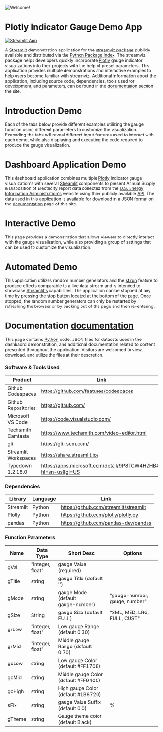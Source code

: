 ![Welcome!](https://media.giphy.com/media/v1.Y2lkPTc5MGI3NjExdGNuamZlbGg2ZHVqdnMweGl0cHdmOWU1Y3Y1cXIwdnF0anptdTh6NyZlcD12MV9pbnRlcm5hbF9naWZfYnlfaWQmY3Q9Zw/aWYNvKMvwPVADwIM4i/giphy.gif "Introduction animation for plotly gauge indicator demo app on Streamlit")


# Plotly Indicator Gauge Demo App

[![Streamlit App](https://static.streamlit.io/badges/streamlit_badge_black_white.svg)](https://stream-gauge.streamlit.app/)

<p>
    A <a href="https://streamlit.io/" target="_blank">Streamlit</a> demonstration application for 
    the <a href="https://pypi.org/project/streamviz/" target="_blank">streamviz package</a> publicly 
    available and distributed via the <a href="https://pypi.org" target="_blank">Python Package Index</a>.
    The streamviz package helps developers quickly incorporate 
    <a href="https://plotly.com/python/" target="_blank">Plotly</a> gauge indicator visualizations
    into their projects with the help of preset parameters. This application provides multiple demonstrations 
    and interactive examples to help users become familiar with streamviz.  Additional information about 
    the application, including source code, dependencies, tools used for development, and parameters, can 
    be found in the <a href="https://stream-gauge.streamlit.app/Documentation" target="_blank">documentation</a>
    section the site.
</p>

# Introduction Demo
<p>
    Each of the tabs below provide different examples utilizing the gauge function using different parameters to customize the visualization.
    Exapnding the tabs will reveal different input features used to interact with each demo, while also displaying and executing the code required to
    produce the gauge visualization.
</p>

# Dashboard Application Demo 
This dashboard application combines multiple [Plotly](https://plotly.com/python/) indicator gauge visualization's with several [Streamlit](https://streamlit.io/) components
to present Annual Supply & Disposition of Electricity report data collected from the [U.S. Energy Information Administration's](https://www.eia.gov/)
website using thier publicly available [API](https://www.eia.gov/opendata/).  The data used in this application is available
for download in a JSON format on the [documentation](https://stream-gauge.streamlit.app/Documentation) page of this site.


# Interactive Demo
<p>
    This page provides a demonstration that allows viewers to directly interact with the gauge visualization, while also providing
    a group of settings that can be used to customize the visualization.
</p>

# Automated Demo
<p>
    This application utilizes random number generators and the 
    <a href="https://docs.streamlit.io/library/api-reference/control-flow/st.rerun" target="_blank">st.run</a> 
    feature to produce effects comparable to a live data stream and is intended to showcase 
    <a href="https://streamlit.io/" target="_blank">Streamlit's</a> capabilities.  The application can be
    stopped at any time by pressing the stop button located at the bottom of the page.  Once stopped, the 
    random number generators can only be restarted by refreshing the browser or by backing out of the page and 
    then re-entering.
</p>

# Documentation [documentation](https://stream-gauge.streamlit.app/Documentation)
<p>
    This page contains <a href="https://www.python.org/" target="_blank">Python</a> code, JSON files for datasets used in the dashbaord demonstration,
    and additional documentation related to content presented throughout the application.  Visitors are welcomed to view, download, and utilize the files at their descretion.
</p>


### Software & Tools Used

| Product              | Link                                                          |
| -------------------- | ------------------------------------------------------------- |
| Github Codespaces    | https://github.com/features/codespaces                        |
| Github Repositories  | https://github.com/                                           |
| Microsoft VS Code    | https://code.visualstudio.com/                                |
| Techsmith Camtasia   | https://www.techsmith.com/video-editor.html                   |
| git                  | https://git-scm.com/                                          |
| Streamlit Workspaces | https://share.streamlit.io/                                   |
| Typedown 1.2.18.0    | https://apps.microsoft.com/detail/9P8TCW4H2HB4?hl=en-us&gl=US |

### Dependencies

| Library   | Language | Link                                                               |
| --------- | -------- | ------------------------------------------------------------------ |
| Streamlit | Python   | https://github.com/streamlit/streamlit                             |
| Plotly    | Python   | https://github.com/plotly/plotly.py                                |
| pandas    | Python   | https://github.com/pandas-dev/pandas                               |


### Function Parameters

| Name                             | Data Type        | Short Desc                           | Options                       |
| -------------------------------- | ---------------- | ------------------------------------ | ----------------------------- |
| gVal                             | "integer, float" | gauge Value (required)               |                               |
| gTitle                           | string           | gauge Title (default '')             |                               |
| gMode                            | string           | gauge Mode (default gauge+number)    | "gauge+number, gauge, number" |
| gSize                            | String           | gauge Size (default FULL)            | "SML, MED, LRG, FULL, CUST"   |
| grLow                            | "integer, float" | Low gauge Range (default 0.30)       |                               |
| grMid                            | "integer, float" | Middle gauge Range (default 0.70)    |                               |
| gcLow                            | string           | Low gauge Color (default #FF1708)    |                               |
| gcMid                            | string           | Middle gauge Color (default #FF9400) |                               |
| gcHigh                           | string           | High gauge Color (default #1B8720)   |                               |
| sFix                             | string           | gauge Value Suffix (default 0.0)     | %                             |
| gTheme                           | string           | Gauge theme color (default Black)    |                               |
